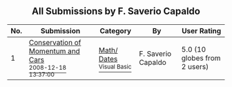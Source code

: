 ﻿<div align="center">

## All Submissions by F\. Saverio Capaldo

</div>

No.  | Submission | Category | By   | User Rating
---- | ---------- | -------- | ---- | -----------
1 | [Conservation of Momentum and Cars<br /><sup>2008-12-18 13:37:00</sup>](https://github.com/Planet-Source-Code/f-saverio-capaldo-conservation-of-momentum-and-cars__1-71538) | [Math/ Dates<br /><sup>Visual Basic</sup>](../ByCategory/math-dates__1-37.md) | F\. Saverio Capaldo | 5.0 (10 globes from 2 users)
